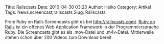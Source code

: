 Title: Railscasts
Date: 2010-04-30 03:20
Author: Heiko
Category: Artikel
Tags: News,screencast,railscasts
Slug: Railscasts

Freie Ruby on Rails Screencasts gibt es bei <http://railscasts.com/>. [Ruby on
Rails](http://de.wikipedia.org/wiki/Ruby_on_Rails) ist ein offenes Web
Application Framework in der Programmiersprache Ruby. Die Screencasts gibt es
als .mov-Datei und .m4v-Datei. Mittlerweile stehen schon über 200 Videos zum
Download bereit.

